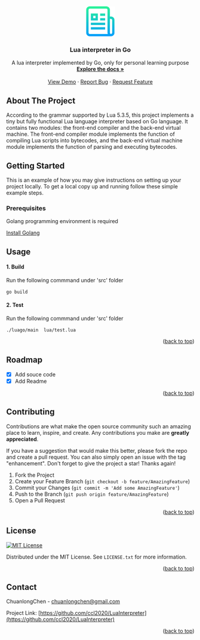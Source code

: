 <!-- Improved compatibility of back to top link: See: https://github.com/othneildrew/Best-README-Template/pull/73 -->
<a name="readme-top"></a>
<!--
*** Thanks for checking out the Best-README-Template. If you have a suggestion
*** that would make this better, please fork the repo and create a pull request
*** or simply open an issue with the tag "enhancement".
*** Don't forget to give the project a star!
*** Thanks again! Now go create something AMAZING! :D
-->



<!-- PROJECT SHIELDS -->
<!--
*** I'm using markdown "reference style" links for readability.
*** Reference links are enclosed in brackets [ ] instead of parentheses ( ).
*** See the bottom of this document for the declaration of the reference variables
*** for contributors-url, forks-url, etc. This is an optional, concise syntax you may use.
*** https://www.markdownguide.org/basic-syntax/#reference-style-links
-->


<!-- PROJECT LOGO -->
<br />
<div align="center">
  <a href="https://github.com/ccl2020/LuaInterpreter">
    <img src="images/logo.png" alt="Logo" width="80" height="80">
  </a>

  <h3 align="center">Lua interpreter in Go</h3>

  <p align="center">
    A lua interpreter implemented by Go, only for personal learning purpose
    <br />
    <a href="https://github.com/ccl2020/LuaInterpreter"><strong>Explore the docs »</strong></a>
    <br />
    <br />
    <a href="https://github.com/ccl2020/LuaInterpreter">View Demo</a>
    ·
    <a href="https://github.com/ccl2020/LuaInterpreter/issues">Report Bug</a>
    ·
    <a href="https://github.com/ccl2020/LuaInterpreter/issues">Request Feature</a>
  </p>
</div>


<!-- ABOUT THE PROJECT -->
## About The Project

According to the grammar supported by Lua 5.3.5, this project implements a tiny but fully functional Lua language interpreter based on Go language. It contains two modules: the front-end compiler and the back-end virtual machine. The front-end compiler module implements the function of compiling Lua scripts into bytecodes, and the back-end virtual machine module implements the function of parsing and executing bytecodes.

<!-- GETTING STARTED -->
## Getting Started

This is an example of how you may give instructions on setting up your project locally.
To get a local copy up and running follow these simple example steps.

### Prerequisites

Golang programming environment is required

[Install Golang](https://go.dev/doc/install)

<!-- USAGE EXAMPLES -->
## Usage
#### 1. Build
Run the following commmand under 'src' folder
```
go build 
```
#### 2. Test
Run the following commmand under 'src' folder
```
./luago/main  lua/test.lua
```
<p align="right">(<a href="#readme-top">back to top</a>)</p>
<!-- ROADMAP -->

## Roadmap

- [x] Add souce code
- [x] Add Readme

<p align="right">(<a href="#readme-top">back to top</a>)</p>

<!-- CONTRIBUTING -->
## Contributing

Contributions are what make the open source community such an amazing place to learn, inspire, and create. Any contributions you make are **greatly appreciated**.

If you have a suggestion that would make this better, please fork the repo and create a pull request. You can also simply open an issue with the tag "enhancement".
Don't forget to give the project a star! Thanks again!

1. Fork the Project
2. Create your Feature Branch (`git checkout -b feature/AmazingFeature`)
3. Commit your Changes (`git commit -m 'Add some AmazingFeature'`)
4. Push to the Branch (`git push origin feature/AmazingFeature`)
5. Open a Pull Request

<p align="right">(<a href="#readme-top">back to top</a>)</p>

<!-- LICENSE -->
## License 
[![MIT License][license-shield]][license-url]

Distributed under the MIT License. See `LICENSE.txt` for more information.

<p align="right">(<a href="#readme-top">back to top</a>)</p>


<!-- CONTACT -->
## Contact

ChuanlongChen - chuanlongchen@gmail.com

Project Link: [https://github.com/ccl2020/LuaInterpreter](https://github.com/ccl2020/LuaInterpreter)

<p align="right">(<a href="#readme-top">back to top</a>)</p>



<!-- MARKDOWN LINKS & IMAGES -->
<!-- https://www.markdownguide.org/basic-syntax/#reference-style-links -->
[contributors-shield]: https://img.shields.io/github/contributors/othneildrew/Best-README-Template.svg?style=for-the-badge
[contributors-url]: https://github.com/ccl2020/LuaInterpreter/graphs/contributors
[forks-shield]: https://img.shields.io/github/forks/othneildrew/Best-README-Template.svg?style=for-the-badge
[forks-url]: https://github.com/ccl2020/LuaInterpreter/network/members
[stars-shield]: https://img.shields.io/github/stars/othneildrew/Best-README-Template.svg?style=for-the-badge
[stars-url]: https://github.com/ccl2020/LuaInterpreter/stargazers
[issues-shield]: https://img.shields.io/github/issues/othneildrew/Best-README-Template.svg?style=for-the-badge
[issues-url]: https://github.com/ccl2020/LuaInterpreter/issues
[license-shield]: https://img.shields.io/github/license/othneildrew/Best-README-Template.svg?style=for-the-badge
[license-url]: https://github.com/ccl2020/LuaInterpreter/blob/master/LICENSE.txt
[linkedin-shield]: https://img.shields.io/badge/-LinkedIn-black.svg?style=for-the-badge&logo=linkedin&colorB=555
[linkedin-url]: https://www.linkedin.com/in/chuanlong-chen-086419212/
[product-screenshot]: images/screenshot.png
[Next.js]: https://img.shields.io/badge/next.js-000000?style=for-the-badge&logo=nextdotjs&logoColor=white
[Next-url]: https://nextjs.org/
[React.js]: https://img.shields.io/badge/React-20232A?style=for-the-badge&logo=react&logoColor=61DAFB
[React-url]: https://reactjs.org/
[Vue.js]: https://img.shields.io/badge/Vue.js-35495E?style=for-the-badge&logo=vuedotjs&logoColor=4FC08D
[Vue-url]: https://vuejs.org/
[Angular.io]: https://img.shields.io/badge/Angular-DD0031?style=for-the-badge&logo=angular&logoColor=white
[Angular-url]: https://angular.io/
[Svelte.dev]: https://img.shields.io/badge/Svelte-4A4A55?style=for-the-badge&logo=svelte&logoColor=FF3E00
[Svelte-url]: https://svelte.dev/
[Laravel.com]: https://img.shields.io/badge/Laravel-FF2D20?style=for-the-badge&logo=laravel&logoColor=white
[Laravel-url]: https://laravel.com
[Bootstrap.com]: https://img.shields.io/badge/Bootstrap-563D7C?style=for-the-badge&logo=bootstrap&logoColor=white
[Bootstrap-url]: https://getbootstrap.com
[JQuery.com]: https://img.shields.io/badge/jQuery-0769AD?style=for-the-badge&logo=jquery&logoColor=white
[JQuery-url]: https://jquery.com 
